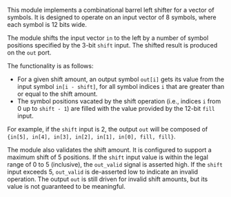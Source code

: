 This module implements a combinational barrel left shifter for a vector of symbols. It is designed to operate on an input vector of 8 symbols, where each symbol is 12 bits wide.

The module shifts the input vector `in` to the left by a number of symbol positions specified by the 3-bit `shift` input. The shifted result is produced on the `out` port.

The functionality is as follows:
- For a given shift amount, an output symbol `out[i]` gets its value from the input symbol `in[i - shift]`, for all symbol indices `i` that are greater than or equal to the shift amount.
- The symbol positions vacated by the shift operation (i.e., indices `i` from 0 up to `shift - 1`) are filled with the value provided by the 12-bit `fill` input.

For example, if the `shift` input is 2, the output `out` will be composed of `{in[5], in[4], in[3], in[2], in[1], in[0], fill, fill}`.

The module also validates the shift amount. It is configured to support a maximum shift of 5 positions. If the `shift` input value is within the legal range of 0 to 5 (inclusive), the `out_valid` signal is asserted high. If the `shift` input exceeds 5, `out_valid` is de-asserted low to indicate an invalid operation. The output `out` is still driven for invalid shift amounts, but its value is not guaranteed to be meaningful.